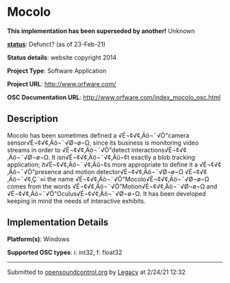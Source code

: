 # Mocolo

**This implementation has been superseded by another!**
Unknown

**[status](../implementation-status.html)**: Defunct? (as of 23-Feb-21)

**Status details**: 
website copyright 2014

**Project Type**: Software Application

**Project URL**: <http://www.orfware.com/>

**OSC Documentation URL**: <http://www.orfware.com/index_mocolo_osc.html>

## Description

Mocolo has been sometimes defined a √É¬¢√¢‚Äö¬¨√Ö"camera sensor√É¬¢√¢‚Äö¬¨√Ø¬ø¬Ω, since its business is monitoring video streams in order to √É¬¢√¢‚Äö¬¨√Ö"detect interactions√É¬¢√¢‚Äö¬¨√Ø¬ø¬Ω. It isn√É¬¢√¢‚Äö¬¨√¢‚Äû¬¢t exactly a blob tracking application; it√É¬¢√¢‚Äö¬¨√¢‚Äû¬¢s more appropriate to define it a √É¬¢√¢‚Äö¬¨√Ö"presence and motion detector√É¬¢√¢‚Äö¬¨√Ø¬ø¬Ω √É¬¢√¢‚Äö¬¨√¢‚Ç¨≈ì the name √É¬¢√¢‚Äö¬¨√Ö"Mocolo√É¬¢√¢‚Äö¬¨√Ø¬ø¬Ω comes from the words √É¬¢√¢‚Äö¬¨√Ö"Motion√É¬¢√¢‚Äö¬¨√Ø¬ø¬Ω and √É¬¢√¢‚Äö¬¨√Ö"Oculus√É¬¢√¢‚Äö¬¨√Ø¬ø¬Ω. It has been developed keeping in mind the needs of interactive exhibits.

## Implementation Details

**Platform(s)**: Windows

**Supported OSC types**: i: int32, f: float32

---
Submitted to [opensoundcontrol.org](https://opensoundcontrol.org) by [Legacy](https://web.archive.org) at 2/24/21 12:32
